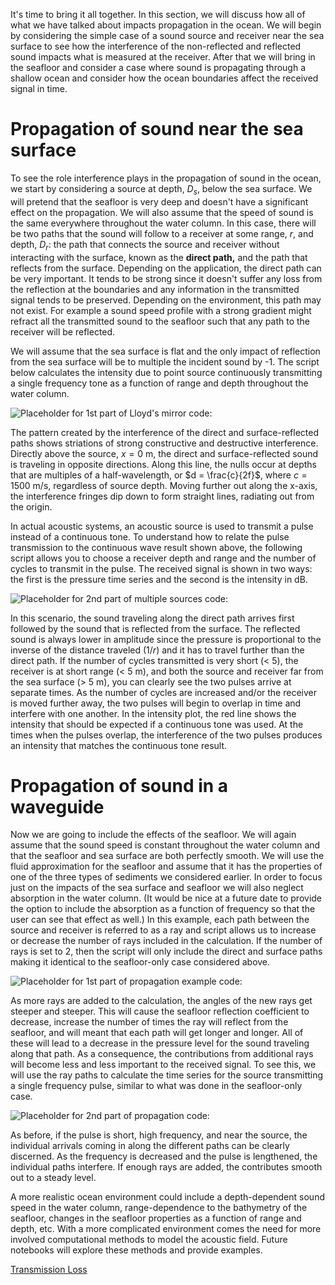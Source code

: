 It's time to bring it all together. In this section, we will discuss how all of what we have talked about impacts propagation in the ocean. We will begin by considering the simple case of a sound source and receiver near the sea surface to see how the interference of the non-reflected and reflected sound impacts what is measured at the receiver. After that we will bring in the seafloor and consider a case where sound is propagating through a shallow ocean and consider how the ocean boundaries affect the received signal in time.

# Propagation of sound near the sea surface

To see the role interference plays in the propagation of sound in the ocean, we start by considering a source at depth, $D_s$, below the sea surface. We will pretend that the seafloor is very deep and doesn't have a significant effect on the propagation. We will also assume that the speed of sound is the same everywhere throughout the water column. In this case, there will be two paths that the sound will follow to a receiver at some range, $r$, and depth, $D_r$: the path that connects the source and receiver without interacting with the surface, known as the **direct path,** and the path that reflects from the surface. Depending on the application, the direct path can be very important. It tends to be strong since it doesn't suffer any loss from the reflection at the boundaries and any information in the transmitted signal tends to be preserved. Depending on the environment, this path may not exist. For example a sound speed profile with a strong gradient might refract all the transmitted sound to the seafloor such that any path to the receiver will be reflected.

We will assume that the sea surface is flat and the only impact of reflection from the sea surface will be to multiple the incident sound by -1. The script below calculates the intensity due to point source continuously transmitting a single frequency tone as a function of range and depth throughout the water column.

![Placeholder for 1st part of Lloyd's mirror code:](Lloyds_mirror.png)
<!--
Widget or python code corresponding to the Matlab script, 'TL_WIDGET_Lloyds_mirror.m' up to the line: '** Plot pressure time series'

-->

The pattern created by the interference of the direct and surface-reflected paths shows striations of strong constructive and destructive interference. Directly above the source, $x = 0$ m, the direct and surface-reflected sound is traveling in opposite directions. Along this line, the nulls occur at depths that are multiples of a half-wavelength, or $d = \frac{c}{2f}$, where $c = 1500$ m/s, regardless of source depth. Moving further out along the x-axis, the interference fringes dip down to form straight lines, radiating out from the origin.

In actual acoustic systems, an acoustic source is used to transmit a pulse instead of a continuous tone. To understand how to relate the pulse transmission to the continuous wave result shown above, the following script allows you to choose a receiver depth and range and the number of cycles to transmit in the pulse. The received signal is shown in two ways: the first is the pressure time series and the second is the intensity in dB.

![Placeholder for 2nd part of multiple sources code:](../images/Lloyds_pulse.png)
<!--
Widget or python code corresponding to the Matlab script, 'TL_WIDGET_Lloyds_mirror.m' fro, the line: '** Plot pressure time series' to end

-->

In this scenario, the sound traveling along the direct path arrives first followed by the sound that is reflected from the surface. The reflected sound is always lower in amplitude since the pressure is proportional to the inverse of the distance traveled (1/$r$) and it has to travel further than the direct path. If the number of cycles transmitted is very short (< 5), the receiver is at short range (< 5 m), and both the source and receiver far from the sea surface (> 5 m), you can clearly see the two pulses arrive at separate times. As the number of cycles are increased and/or the receiver is moved further away, the two pulses will begin to overlap in time and interfere with one another. In the intensity plot, the red line shows the intensity that should be expected if a continuous tone was used. At the times when the pulses overlap, the interference of the two pulses produces an intensity that matches the continuous tone result.

# Propagation of sound in a waveguide

Now we are going to include the effects of the seafloor. We will again assume that the sound speed is constant throughout the water column and that the seafloor and sea surface are both perfectly smooth. We will use the fluid approximation for the seafloor and assume that it has the properties of one of the three types of sediments we considered earlier. In order to focus just on the impacts of the sea surface and seafloor we will also neglect absorption in the water column. (It would be nice at a future date to provide the option to include the absorption as a function of frequency so that the user can see that effect as well.) In this example, each path between the source and receiver is referred to as a ray and script allows us to increase or decrease the number of rays included in the calculation. If the number of rays is set to 2, then the script will only include the direct and surface paths making it identical to the seafloor-only case considered above.

![Placeholder for 1st part of propagation example code:](../images/Ray_calculation.png)
<!--
Widget or python code corresponding to the Matlab script, 'TL_WIDGET_Propagation_example.m' up to the line: '** Time series calculation'

-->
As more rays are added to the calculation, the angles of the new rays get steeper and steeper. This will cause the seafloor reflection coefficient to decrease, increase the number of times the ray will reflect from the seafloor, and will meant that each path will get longer and longer. All of these will lead to a decrease in the pressure level for the sound traveling along that path. As a consequence, the contributions from additional rays will become less and less important to the received signal. To see this, we will use the ray paths to calculate the time series for the source transmitting a single frequency pulse, similar to what was done in the seafloor-only case.

![Placeholder for 2nd part of propagation code:](../images/Time_series.png)
<!--
Widget or python code corresponding to the Matlab script, 'TL_WIDGET_Propagation_example.m' from line reading '** Time series calculation' to end

-->
As before, if the pulse is short, high frequency, and near the source, the individual arrivals coming in along the different paths can be clearly discerned. As the frequency is decreased and the pulse is lengthened, the individual paths interfere. If enough rays are added, the contributes smooth out to a steady level. 

A more realistic ocean environment could include a depth-dependent sound speed in the water column, range-dependence to the bathymetry of the seafloor, changes in the seafloor properties as a function of range and depth, etc. With a more complicated environment comes the need for more involved computational methods to model the acoustic field. Future notebooks will explore these methods and provide examples.

[Transmission Loss](TL_6_Transmission_Loss)